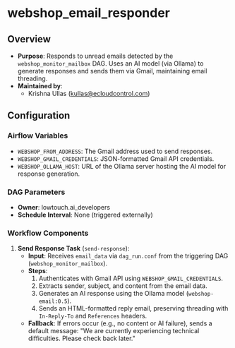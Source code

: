 # webshop_email_responder

## Overview
- **Purpose**: Responds to unread emails detected by the `webshop_monitor_mailbox` DAG. Uses an AI model (via Ollama) to generate responses and sends them via Gmail, maintaining email threading.
- **Maintained by**: 
  - Krishna Ullas (kullas@ecloudcontrol.com)

## Configuration
### Airflow Variables
- `WEBSHOP_FROM_ADDRESS`: The Gmail address used to send responses.
- `WEBSHOP_GMAIL_CREDENTIALS`: JSON-formatted Gmail API credentials.
- `WEBSHOP_OLLAMA_HOST`: URL of the Ollama server hosting the AI model for response generation.

### DAG Parameters
- **Owner**: lowtouch.ai_developers
- **Schedule Interval**: None (triggered externally)

### Workflow Components
1. **Send Response Task** (`send-response`):
   - **Input**: Receives `email_data` via `dag_run.conf` from the triggering DAG (`webshop_monitor_mailbox`).
   - **Steps**:
     1. Authenticates with Gmail API using `WEBSHOP_GMAIL_CREDENTIALS`.
     2. Extracts sender, subject, and content from the email data.
     3. Generates an AI response using the Ollama model (`webshop-email:0.5`).
     4. Sends an HTML-formatted reply email, preserving threading with `In-Reply-To` and `References` headers.
   - **Fallback**: If errors occur (e.g., no content or AI failure), sends a default message: "We are currently experiencing technical difficulties. Please check back later."
